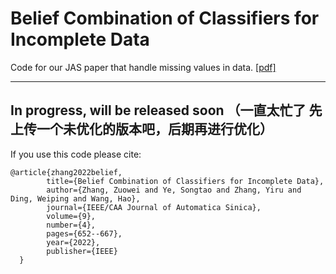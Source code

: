 # Belief Combination of Classifiers for Incomplete Data  
Code for our JAS paper that handle missing values in data. [[pdf]](https://www.ieee-jas.net/en/article/doi/10.1109/JAS.2022.105458)

    
---
In progress, will be released soon  （一直太忙了 先上传一个未优化的版本吧，后期再进行优化）
---
    
    
    
    
If you use this code please cite:  
```
@article{zhang2022belief,  
        title={Belief Combination of Classifiers for Incomplete Data},  
        author={Zhang, Zuowei and Ye, Songtao and Zhang, Yiru and Ding, Weiping and Wang, Hao},  
        journal={IEEE/CAA Journal of Automatica Sinica},  
        volume={9},  
        number={4},  
        pages={652--667},  
        year={2022},  
        publisher={IEEE}  
  }  
```
